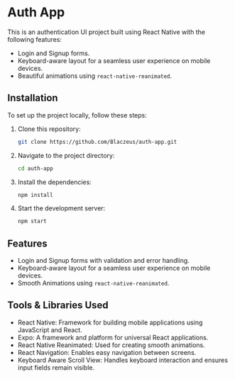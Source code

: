 # Auth App

This is an authentication UI project built using React Native with the following features:

- Login and Signup forms.
- Keyboard-aware layout for a seamless user experience on mobile devices.
- Beautiful animations using `react-native-reanimated`.

## Installation

To set up the project locally, follow these steps:

1. Clone this repository:

   ```bash
   git clone https://github.com/Blaczeus/auth-app.git

2. Navigate to the project directory:

   ```bash
   cd auth-app

3. Install the dependencies:

   ```bash
   npm install

4. Start the development server:

   ```bash
   npm start

## Features

- Login and Signup forms with validation and error handling.
- Keyboard-aware layout for a seamless user experience on mobile devices.
- Smooth Animations using `react-native-reanimated`.

## Tools & Libraries Used

- React Native: Framework for building mobile applications using JavaScript and React.
- Expo: A framework and platform for universal React applications.
- React Native Reanimated: Used for creating smooth animations.
- React Navigation: Enables easy navigation between screens.
- Keyboard Aware Scroll View: Handles keyboard interaction and ensures input fields remain visible.
